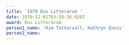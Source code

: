 ```yaml
---
title: '1970 Dux Litterarum '
date: 1970-12-01T03:59:36.020Z
award: Dux Litterarum
person1_name: 'Kim Tattersall, Kathryn Ennis'
person2_name:
---
```


